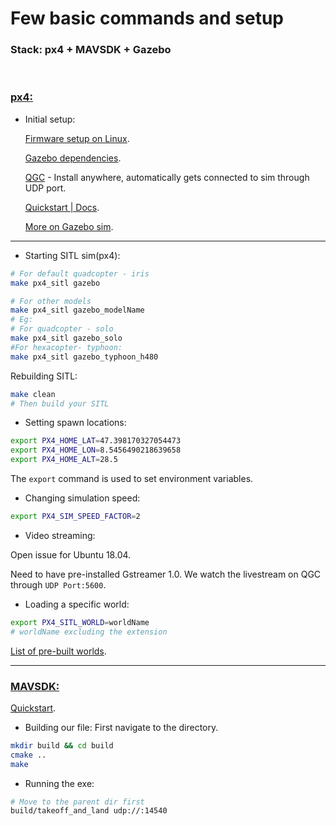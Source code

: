 # Few basic commands and setup

### Stack: px4 + MAVSDK + Gazebo
<br>



### <ins>px4:</ins>

- Initial setup:

    [Firmware setup on Linux](https://dev.px4.io/v1.10_noredirect/en/setup/dev_env_linux_ubuntu.html#sim_nuttx).

    [Gazebo dependencies](https://docs.px4.io/master/en/dev_setup/dev_env_linux_ubuntu.html#gazebo-jmavsim-and-nuttx-pixhawk-targets).

    [QGC](https://docs.qgroundcontrol.com/master/en/getting_started/download_and_install.html) - Install anywhere, automatically gets connected to sim through UDP port.

    [Quickstart | Docs](https://dev.px4.io/v1.10_noredirect/en/simulation/gazebo.html).

    [More on Gazebo sim](https://docs.px4.io/master/en/simulation/gazebo.html).

---


- Starting SITL sim(px4):
```bash
# For default quadcopter - iris
make px4_sitl gazebo

# For other models
make px4_sitl gazebo_modelName
# Eg: 
# For quadcopter - solo
make px4_sitl gazebo_solo
#For hexacopter- typhoon:
make px4_sitl gazebo_typhoon_h480

```
Rebuilding SITL:
```bash
make clean
# Then build your SITL
```


- Setting spawn locations:
```bash
export PX4_HOME_LAT=47.398170327054473
export PX4_HOME_LON=8.5456490218639658
export PX4_HOME_ALT=28.5
```
The `export` command is used to set environment variables.


- Changing simulation speed:
```bash
export PX4_SIM_SPEED_FACTOR=2
```

- Video streaming:

Open issue for Ubuntu 18.04.

Need to have pre-installed Gstreamer 1.0. We watch the livestream on QGC through `UDP Port:5600`. 


- Loading a specific world:

```bash
export PX4_SITL_WORLD=worldName
# worldName excluding the extension
```

[List of pre-built worlds](https://docs.px4.io/master/en/simulation/gazebo_worlds.html).


---


### <ins>MAVSDK:</ins>

[Quickstart](https://mavsdk.mavlink.io/main/en/cpp/quickstart.html).


- Building our file:
First navigate to the directory.
```bash
mkdir build && cd build
cmake ..
make
```

- Running the exe:
```bash
# Move to the parent dir first
build/takeoff_and_land udp://:14540
```






